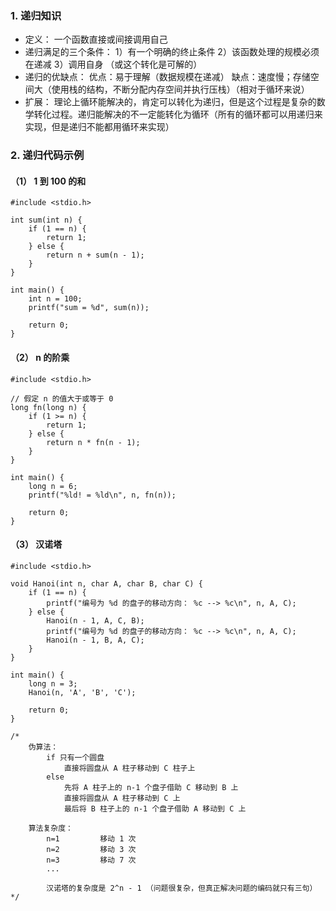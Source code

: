 ### 1. 递归知识
- 定义：
一个函数直接或间接调用自己
- 递归满足的三个条件：
1）有一个明确的终止条件
2）该函数处理的规模必须在递减
3）调用自身 （或这个转化是可解的）
- 递归的优缺点：
优点：易于理解（数据规模在递减）
缺点：速度慢；存储空间大（使用栈的结构，不断分配内存空间并执行压栈）（相对于循环来说）
- 扩展：
理论上循环能解决的，肯定可以转化为递归，但是这个过程是复杂的数学转化过程。递归能解决的不一定能转化为循环（所有的循环都可以用递归来实现，但是递归不能都用循环来实现）


### 2. 递归代码示例
#### （1） 1 到 100 的和
```
#include <stdio.h>

int sum(int n) {
    if (1 == n) {
        return 1;
    } else {
        return n + sum(n - 1);
    }
}

int main() {
    int n = 100;
    printf("sum = %d", sum(n));

    return 0;
}

```

#### （2） n 的阶乘
```
#include <stdio.h>

// 假定 n 的值大于或等于 0
long fn(long n) {
    if (1 >= n) {
        return 1;
    } else {
        return n * fn(n - 1);
    }
}

int main() {
    long n = 6;
    printf("%ld! = %ld\n", n, fn(n));

    return 0;
}
```

#### （3） 汉诺塔
```
#include <stdio.h>

void Hanoi(int n, char A, char B, char C) {
    if (1 == n) {
        printf("编号为 %d 的盘子的移动方向： %c --> %c\n", n, A, C);
    } else {
        Hanoi(n - 1, A, C, B);
        printf("编号为 %d 的盘子的移动方向： %c --> %c\n", n, A, C);
        Hanoi(n - 1, B, A, C);
    }
}

int main() {
    long n = 3;
    Hanoi(n, 'A', 'B', 'C');

    return 0;
}

/*
    伪算法：
        if 只有一个圆盘
            直接将圆盘从 A 柱子移动到 C 柱子上
        else
            先将 A 柱子上的 n-1 个盘子借助 C 移动到 B 上
            直接将圆盘从 A 柱子移动到 C 上
            最后将 B 柱子上的 n-1 个盘子借助 A 移动到 C 上

    算法复杂度：
        n=1         移动 1 次
        n=2         移动 3 次
        n=3         移动 7 次
        ...

        汉诺塔的复杂度是 2^n - 1 （问题很复杂，但真正解决问题的编码就只有三句）
*/
```
